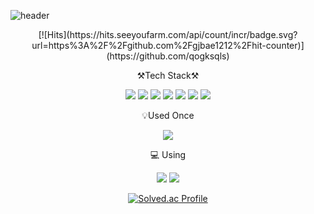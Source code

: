 ![header](https://capsule-render.vercel.app/api?type=waving&color=gradient&height=300&section=header&text=👋welcome&fontSize=90&desc=qogksqls's%20github%20profile&descAlign=65&descAlignY=35&animation=fadeIn)


<div align="center">
  [![Hits](https://hits.seeyoufarm.com/api/count/incr/badge.svg?url=https%3A%2F%2Fgithub.com%2Fgjbae1212%2Fhit-counter)](https://github.com/qogksqls)
  
  ⚒️Tech Stack⚒️
  
  <img src="https://img.shields.io/badge/Python-3776AB?style=flat-square&logo=python&logoColor=white"/>
  <img src="https://img.shields.io/badge/Django-092E20?style=flat-square&logo=django&logoColor=white"/>
  <img src="https://img.shields.io/badge/HTML5-E34F26?style=flat-square&logo=HTML5&logoColor=white"/>
  <img src="https://img.shields.io/badge/CSS3-1572B6?style=flat-square&logo=css3&logoColor=white"/>
  <img src="https://img.shields.io/badge/SQLite-003B57?style=flat-square&logo=SQLite&logoColor=white"/>
  <img src="https://img.shields.io/badge/JavaScript-F7DF1E?style=flat-square&logo=javascript&logoColor=white"/>
  <img src="https://img.shields.io/badge/Vue.js-4FC08D?style=flat-square&logo=vue.js&logoColor=white"/>
  
  💡Used Once
  
  <img src="https://img.shields.io/badge/-A8B9CC?style=flat-square&logo=c&logoColor=white"/>
  
  💻 Using
  
  <img src="https://img.shields.io/badge/VisualStudioCode-007ACC?style=flat-square&logo=visualstudiocode&logoColor=white"/>
  <img src="https://img.shields.io/badge/PyCharm-000000?style=flat-square&logo=pycharm&logoColor=white"/>
  
[![Solved.ac Profile](http://mazassumnida.wtf/api/v2/generate_badge?boj=qotktpdy)](https://solved.ac/qotktpdy/)

</div>
